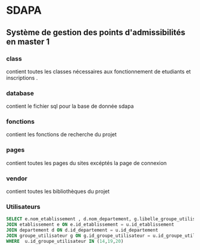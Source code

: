 # SDAPA
## Système de gestion des points d'admissibilités en master 1

 ### class 
 contient toutes les classes nécessaires aux fonctionnement de etudiants et inscriptions .

### database
contient le fichier sql pour la base de donnée sdapa

### fonctions
contient les fonctions de recherche du projet

### pages
contient toutes les pages du sites excéptés la page de connexion

### vendor
contient toutes les bibliothèques du projet


### Utilisateurs
````sql
SELECT e.nom_etablissement , d.nom_departement, g.libelle_groupe_utilisateur , u.login_utilisateur , u.mot_passe_utilisateur    FROM utilisateur_sdapa u 
JOIN etablissement e ON e.id_etablissement = u.id_etablissement
JOIN departement d ON d.id_departement = u.id_departement
JOIN groupe_utilisateur g ON g.id_groupe_utilisateur = u.id_groupe_utilisateur
WHERE  u.id_groupe_utilisateur IN (14,19,20)
````